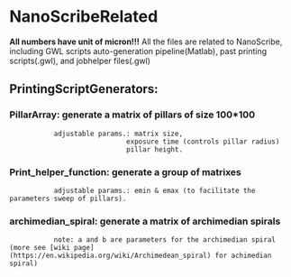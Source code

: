 # NanoScribeRelated
**All numbers have unit of micron!!!**
All the files are related to NanoScribe, including GWL scripts auto-generation pipeline(Matlab), past printing scripts(.gwl), and jobhelper files(.gwl)
## PrintingScriptGenerators:
  ### PillarArray: generate a matrix of pillars of size 100*100 
               adjustable params.: matrix size, 
                                 exposure time (controls pillar radius)
                                 pillar height.
  ### Print_helper_function: generate a group of matrixes
               adjustable params.: emin & emax (to facilitate the parameters sweep of pillars).
  ### archimedian_spiral: generate a matrix of archimedian spirals
               note: a and b are parameters for the archimedian spiral (more see [wiki page](https://en.wikipedia.org/wiki/Archimedean_spiral) for achimedian spiral)
  ### 
  

